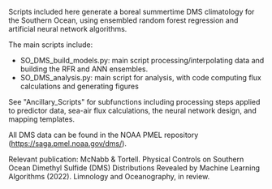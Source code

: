 Scripts included here generate a boreal summertime DMS climatology for the Southern Ocean, using ensembled random forest regression and artificial neural network algorithms.

The main scripts include: 
* SO_DMS_build_models.py: main script processing/interpolating data and building the RFR and ANN ensembles.
* SO_DMS_analysis.py: main script for analysis, with code computing flux calculations and generating figures

See "Ancillary_Scripts" for subfunctions including processing steps applied to predictor data, sea-air flux calculations, the neural network design, and mapping templates. 

All DMS data can be found in the NOAA PMEL repository (https://saga.pmel.noaa.gov/dms/).

Relevant publication: McNabb & Tortell. Physical Controls on Southern Ocean Dimethyl Sulfide (DMS) Distributions Revealed by Machine Learning Algorithms (2022). Limnology and Oceanography, in review.
